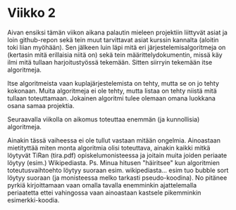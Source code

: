 # Viikko 2


Aivan ensiksi tämän viikon aikana palautin mieleen projektiin liittyvät asiat ja loin github-repon sekä tein muut tarvittavat asiat kurssin kannalta (aloitin toki liian myöhään).
Sen jälkeen luin läpi mitä eri järjestelemisalgoritmeja on (kertasin mitä erillaisia niitä on) sekä tein määrittelydokumentin, missä käy ilmi mitä tullaan harjoitustyössä tekemään.
Sitten siirryin tekemään itse algoritmeja.


Itse algoritmeista vaan kuplajärjestelemista on tehty, mutta se on jo tehty kokonaan. Muita algoritmeja ei ole tehty, mutta listaa on tehty niistä mitä tullaan toteuttamaan.
Jokainen algoritmi tulee olemaan omana luokkana osana samaa projektia.


Seuraavalla viikolla on aikomus toteuttaa enemmän (ja kunnollisia) algoritmeja.


Ainakin tässä vaiheessa ei ole tullut vastaan mitään ongelmia.
Ainoastaan mietityttää miten monta algoritmia olisi toteuttava, ainakin kaikki mitkä löytyvät TiRan (tira.pdf) opiskelumonisteessa ja joitain muita joiden periaate löytyy (esim.) Wikipediasta.
Ps. Minua hitusen "häiritsee" kun algoritmien toteutusvaihtoehto löytyy suoraan esim. wikipediasta... esim tuo bubble sort löytyy suoraan (ja monisteessa melko tarkasti pseudo-koodina). No pitänee pyrkiä kirjoittamaan vaan omalla tavalla enemminkin ajattelemalla periaatetta ettei vahingossa vaan ainoastaan kastsele pikemminkin esimerkki-koodia.